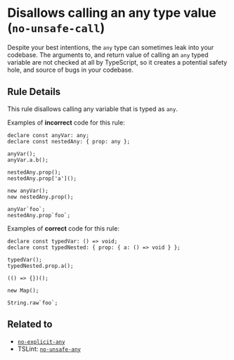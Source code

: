 Disallows calling an any type value (`no-unsafe-call`)
======================================================

Despite your best intentions, the `any` type can sometimes leak into your codebase. The arguments to, and return value of calling an `any` typed variable are not checked at all by TypeScript, so it creates a potential safety hole, and source of bugs in your codebase.

Rule Details
------------

This rule disallows calling any variable that is typed as `any`.

Examples of **incorrect** code for this rule:

    declare const anyVar: any;
    declare const nestedAny: { prop: any };

    anyVar();
    anyVar.a.b();

    nestedAny.prop();
    nestedAny.prop['a']();

    new anyVar();
    new nestedAny.prop();

    anyVar`foo`;
    nestedAny.prop`foo`;

Examples of **correct** code for this rule:

    declare const typedVar: () => void;
    declare const typedNested: { prop: { a: () => void } };

    typedVar();
    typedNested.prop.a();

    (() => {})();

    new Map();

    String.raw`foo`;

Related to
----------

-   [`no-explicit-any`](./no-explicit-any.md)
-   TSLint: [`no-unsafe-any`](https://palantir.github.io/tslint/rules/no-unsafe-any/)
